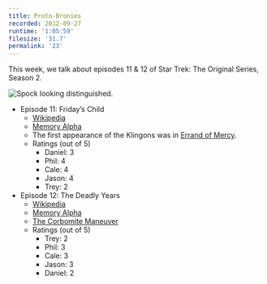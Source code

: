 ```yaml
---
title: Proto-Bronies
recorded: 2012-09-27
runtime: '1:05:59'
filesize: '31.7'
permalink: '23'
---
```


This week, we talk about episodes 11 & 12 of Star Trek: The Original Series, Season 2.

![Spock looking distinguished.](https://jawgrind.s3.amazonaws.com/Jawgrind-Episode-23.jpg)

- Episode 11: Friday’s Child
    - [Wikipedia](http://en.wikipedia.org/wiki/Friday%27s_Child_(Star_Trek:_The_Original_Series))
    - [Memory Alpha](http://en.memory-alpha.org/wiki/Friday's_Child_(episode))
    - The first appearance of the Klingons was in [Errand of Mercy](/17).
    - Ratings (out of 5)
        - Daniel: 3
        - Phil: 4
        - Cale: 4
        - Jason: 4
        - Trey: 2
- Episode 12: The Deadly Years
    - [Wikipedia](http://en.wikipedia.org/wiki/The_Deadly_Years)
    - [Memory Alpha](http://en.memory-alpha.org/wiki/The_Deadly_Years_(episode))
    - [The Corbomite Maneuver](/9)
    - Ratings (out of 5)
        - Trey: 2
        - Phil: 3
        - Cale: 3
        - Jason: 3
        - Daniel: 2

